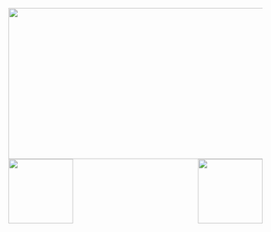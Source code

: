 <br clear="both">

<div align="center">
  <img height="300" width="600" src="https://user-images.githubusercontent.com/74038190/225813708-98b745f2-7d22-48cf-9150-083f1b00d6c9.gif"  />
</div>

<img align="left" width="128" height="128" src="https://cdn3.emoji.gg/emojis/10441-broijustwokeup.png">
<img align="right" width="128" height="128" src="https://cdn3.emoji.gg/emojis/44288-cat-what.png">

###
